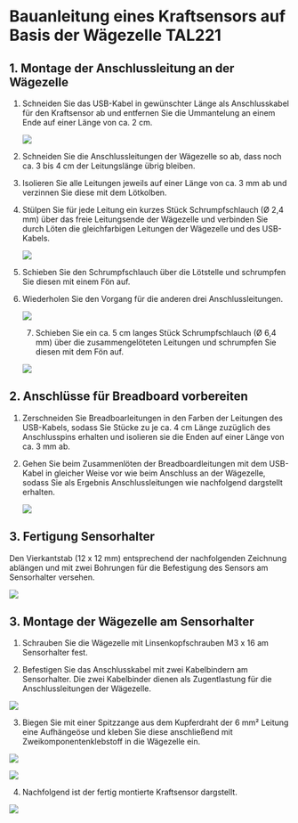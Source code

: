 # Bauanleitung eines Kraftsensors auf Basis der Wägezelle TAL221

## 1. Montage der Anschlussleitung an der Wägezelle
1. Schneiden Sie das USB-Kabel in gewünschter Länge als Anschlusskabel für den Kraftsensor ab und entfernen Sie die 
Ummantelung an einem Ende auf einer Länge von ca. 2 cm.

   ![](images/building_instructions/stripped_wires.png)

2. Schneiden Sie die Anschlussleitungen der Wägezelle so ab, dass noch ca. 3 bis 4 cm der Leitungslänge übrig bleiben.

3. Isolieren Sie alle Leitungen jeweils auf einer Länge von ca. 3 mm ab und verzinnen Sie diese mit dem Lötkolben.

4. Stülpen Sie für jede Leitung ein kurzes Stück Schrumpfschlauch (&Oslash; 2,4 mm) über das freie Leitungsende der 
Wägezelle und verbinden Sie durch Löten die gleichfarbigen Leitungen der Wägezelle und des USB-Kabels.

   ![](images/building_instructions/soldering_wires.png)

5. Schieben Sie den Schrumpfschlauch über die Lötstelle und schrumpfen Sie diesen mit einem Fön auf.

6. Wiederholen Sie den Vorgang für die anderen drei Anschlussleitungen.

   ![](images/building_instructions/wires_heat_shrink_tubing.png)

   7. Schieben Sie ein ca. 5 cm langes Stück Schrumpfschlauch (&Oslash; 6,4 mm) über die zusammengelöteten Leitungen 
und schrumpfen Sie diesen mit dem Fön auf.

   ![](images/building_instructions/cable_heat_shrink_tubing.png)

<div style="page-break-after: always;"></div>

## 2. Anschlüsse für Breadboard vorbereiten

1. Zerschneiden Sie Breadboarleitungen in den Farben der Leitungen des USB-Kabels, sodass Sie Stücke zu je ca. 4 cm 
Länge zuzüglich des Anschlusspins erhalten und isolieren sie die Enden auf einer Länge von ca. 3 mm ab.

2. Gehen Sie beim Zusammenlöten der Breadboardleitungen mit dem USB-Kabel in gleicher Weise vor wie beim Anschluss an 
der Wägezelle, sodass Sie als Ergebnis Anschlussleitungen wie nachfolgend dargstellt erhalten.

   ![](images/building_instructions/breadboard_wires.png)

<div style="page-break-after: always;"></div>

## 3. Fertigung Sensorhalter

Den Vierkantstab (12 x 12 mm) entsprechend der nachfolgenden Zeichnung ablängen und mit zwei Bohrungen für die 
Befestigung des Sensors am Sensorhalter versehen.

![](images/building_instructions/sensor_mounting.png)

## 3. Montage der Wägezelle am Sensorhalter

1. Schrauben Sie die Wägezelle mit Linsenkopfschrauben M3 x 16 am Sensorhalter fest.

2. Befestigen Sie das Anschlusskabel mit zwei Kabelbindern am Sensorhalter. Die zwei Kabelbinder dienen als 
Zugentlastung für die Anschlussleitungen der Wägezelle.

![](images/building_instructions/strain_relief.png)

3. Biegen Sie mit einer Spitzzange aus dem Kupferdraht der 6 mm&sup2; Leitung eine Aufhängeöse und kleben Sie diese 
anschließend mit Zweikomponentenklebstoff in die Wägezelle ein.

![](images/building_instructions/glue.png)

![](images/building_instructions/glue_completed.png)

4. Nachfolgend ist der fertig montierte Kraftsensor dargstellt.

![](images/building_instructions/completed_force_sensor.png)